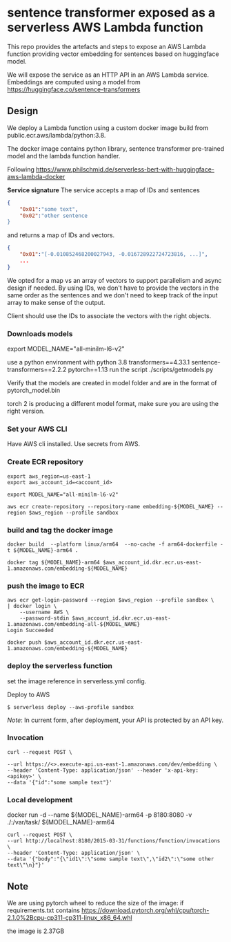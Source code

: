 <!--
title: 'AWS Simple HTTP Endpoint example in Python'
description: 'This template demonstrates how to make a simple HTTP API with Python running on AWS Lambda and API Gateway using the Serverless'
-->
# sentence transformer exposed as a serverless AWS Lambda function

This repo provides the artefacts and steps to expose an AWS Lambda function providing vector embedding for sentences based on huggingface model.

We will expose the service as an HTTP API in an AWS Lambda service.
Embeddings are computed using a model from https://huggingface.co/sentence-transformers


## Design
We deploy a Lambda function using a custom docker image build from public.ecr.aws/lambda/python:3.8.

The docker image contains python library, sentence transformer pre-trained model and the lambda function handler.

Following https://www.philschmid.de/serverless-bert-with-huggingface-aws-lambda-docker

**Service signature**
The service accepts a map of IDs and sentences
```json
{
    "0x01":"some text",
    "0x02":"other sentence
}
```

and returns a map of IDs and vectors.
```json
{
    "0x01":"[-0.010852468200027943, -0.016728922724723816, ...]",
    ...
}
```


We opted for a map vs an array of vectors to support parallelism and async design if needed.
By using IDs, we don't have to provide the vectors in the same order as the sentences and we don't need to keep track of the input array to make sense of the output.

Client should use the IDs to associate the vectors with the right objects.




### Downloads models
export MODEL_NAME="all-minilm-l6-v2"

use a python environment with
python 3.8
transformers==4.33.1
sentence-transformers==2.2.2
pytorch==1.13
run the script ./scripts/getmodels.py


Verify that the models are created in model folder and are in the format of pytorch_model.bin

torch 2 is producing a different model format, make sure you are using the right version.


### Set your AWS CLI 
Have AWS cli installed.
Use secrets from AWS.

### Create ECR repository
```
export aws_region=us-east-1
export aws_account_id=<account_id>

export MODEL_NAME="all-minilm-l6-v2"

aws ecr create-repository --repository-name embedding-${MODEL_NAME} --region $aws_region --profile sandbox
```
### build and tag the docker image
```
docker build  --platform linux/arm64  --no-cache -f arm64-dockerfile -t ${MODEL_NAME}-arm64 .

docker tag ${MODEL_NAME}-arm64 $aws_account_id.dkr.ecr.us-east-1.amazonaws.com/embedding-${MODEL_NAME}
```

### push the image to ECR
```
aws ecr get-login-password --region $aws_region --profile sandbox \
| docker login \
    --username AWS \
    --password-stdin $aws_account_id.dkr.ecr.us-east-1.amazonaws.com/embedding-all-${MODEL_NAME}
Login Succeeded

docker push $aws_account_id.dkr.ecr.us-east-1.amazonaws.com/embedding-${MODEL_NAME}
```

### deploy the serverless function
set the image reference in serverless.yml config.

Deploy to AWS
```
$ serverless deploy --aws-profile sandbox
```



_Note_: In current form, after deployment, your API is protected by an API key. 



### Invocation
```
curl --request POST \

--url https://<>.execute-api.us-east-1.amazonaws.com/dev/embedding \
--header 'Content-Type: application/json' --header 'x-api-key: <apikey>' \
--data '{"id":"some sample text"}'
```


### Local development



docker run -d --name ${MODEL_NAME}-arm64 -p 8180:8080  -v ./:/var/task/   ${MODEL_NAME}-arm64


```
curl --request POST \
--url http://localhost:8180/2015-03-31/functions/function/invocations \
--header 'Content-Type: application/json' \
--data '{"body":"{\"id1\":\"some sample text\",\"id2\":\"some other text\"\n}"}'
```



## Note
We are using pytorch wheel to reduce the size of the image:
if requirements.txt contains
https://download.pytorch.org/whl/cpu/torch-2.1.0%2Bcpu-cp311-cp311-linux_x86_64.whl

the image is 2.37GB

